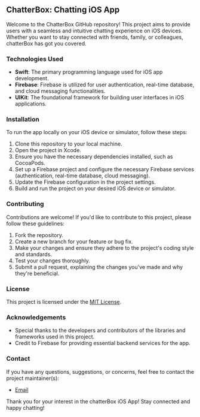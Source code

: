 ## ChatterBox: Chatting iOS App

Welcome to the ChatterBox GitHub repository! This project aims to provide users with a seamless and intuitive chatting experience on iOS devices. Whether you want to stay connected with friends, family, or colleagues, chatterBox has got you covered.

### Technologies Used
- **Swift**: The primary programming language used for iOS app development.
- **Firebase**: Firebase is utilized for user authentication, real-time database, and cloud messaging functionalities.
- **UIKit**: The foundational framework for building user interfaces in iOS applications.

### Installation
To run the app locally on your iOS device or simulator, follow these steps:
1. Clone this repository to your local machine.
2. Open the project in Xcode.
3. Ensure you have the necessary dependencies installed, such as CocoaPods.
4. Set up a Firebase project and configure the necessary Firebase services (authentication, real-time database, cloud messaging).
5. Update the Firebase configuration in the project settings.
6. Build and run the project on your desired iOS device or simulator.

### Contributing
Contributions are welcome! If you'd like to contribute to this project, please follow these guidelines:
1. Fork the repository.
2. Create a new branch for your feature or bug fix.
3. Make your changes and ensure they adhere to the project's coding style and standards.
4. Test your changes thoroughly.
5. Submit a pull request, explaining the changes you've made and why they're beneficial.

### License
This project is licensed under the [MIT License](LICENSE).

### Acknowledgements
- Special thanks to the developers and contributors of the libraries and frameworks used in this project.
- Credit to Firebase for providing essential backend services for the app.

### Contact
If you have any questions, suggestions, or concerns, feel free to contact the project maintainer(s):
- [Email](mailto:mahima16rao@gmail.com)

Thank you for your interest in the chatterBox iOS App! Stay connected and happy chatting!
